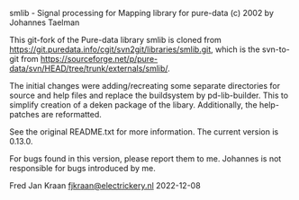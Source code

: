 smlib - Signal processing for Mapping library for pure-data (c) 2002 by Johannes Taelman

This git-fork of the Pure-data library smlib is cloned from 
https://git.puredata.info/cgit/svn2git/libraries/smlib.git, which is the 
svn-to-git from 
https://sourceforge.net/p/pure-data/svn/HEAD/tree/trunk/externals/smlib/.

The initial changes were adding/recreating some separate directories for 
source and help files and replace the buildsystem by pd-lib-builder. This 
to simplify creation of a deken package of the libary.
Additionally, the help-patches are reformatted.


See the original README.txt for more information. The current version is 0.13.0.

For bugs found in this version, please report them to me. Johannes is 
not responsible for bugs introduced by me.

Fred Jan Kraan fjkraan@electrickery.nl 2022-12-08
